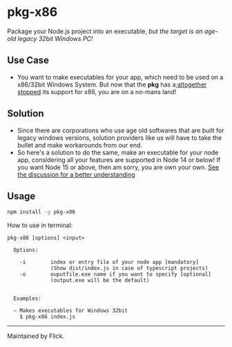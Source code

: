 # pkg-x86
Package your Node.js project into an executable, *but the target is an age-old legacy 32bit Windows PC!*

## Use Case

- You want to make executables for your app, which need to be used on a x86/32bit Windows System. But now that the **pkg** has a;[altogether stopped](https://github.com/vercel/pkg/issues/1634#issuecomment-1141919208) its support for x86, you are on a no-mans land!

## Solution

- Since there are corporations who use age old softwares that are built for legacy windows versions, solution providers like us will have to take the bullet and make workarounds from our end.
- So here's a solution to do the same, make an executable for your node app, considering all your features are supported in Node 14 or below! If you want Node 15 or above, then am sorry, you are own your own. [See the discussion for a better understanding](https://github.com/vercel/pkg-fetch/pull/173)

## Usage

```sh
npm install -g pkg-x86
```

How to use in terminal:
```console
pkg-x86 [options] <input>

  Options:

    -i        index or entry file of your node app [mandatory] 
              (Show dist/index.js in case of typescript projects)
    -o        ouputfile.exe name if you want to specify [optional]
              (output.exe will be the default)


  Examples:

  – Makes executables for Windows 32bit
    $ pkg-x86 index.js
```
---

Maintained by Flick.